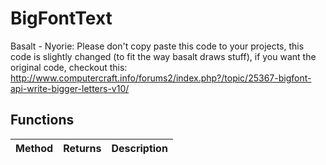 # BigFontText
Basalt - Nyorie: Please don't copy paste this code to your projects, this code is slightly changed (to fit the way basalt draws stuff), if you want the original code, checkout this:
http://www.computercraft.info/forums2/index.php?/topic/25367-bigfont-api-write-bigger-letters-v10/

## Functions

|Method|Returns|Description|
|---|---|---|




